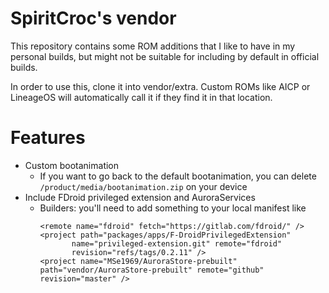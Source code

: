 # SpiritCroc's vendor

This repository contains some ROM additions that I like to have in my personal builds,
but might not be suitable for including by default in official builds.

In order to use this, clone it into vendor/extra.
Custom ROMs like AICP or LineageOS will automatically call it if they find it in that location.

# Features

- Custom bootanimation
    - If you want to go back to the default bootanimation, you can delete `/product/media/bootanimation.zip` on your device
- Include FDroid privileged extension and AuroraServices
    - Builders: you'll need to add something to your local manifest like
        ```
        <remote name="fdroid" fetch="https://gitlab.com/fdroid/" />
        <project path="packages/apps/F-DroidPrivilegedExtension"
               name="privileged-extension.git" remote="fdroid"
               revision="refs/tags/0.2.11" />
        <project name="MSe1969/AuroraStore-prebuilt" path="vendor/AuroraStore-prebuilt" remote="github" revision="master" />
        ```

